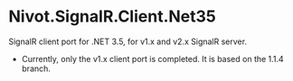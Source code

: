 Nivot.SignalR.Client.Net35
==========================

SignalR client port for .NET 3.5, for v1.x and v2.x SignalR server.

* Currently, only the v1.x client port is completed. It is based on the 1.1.4 branch.
